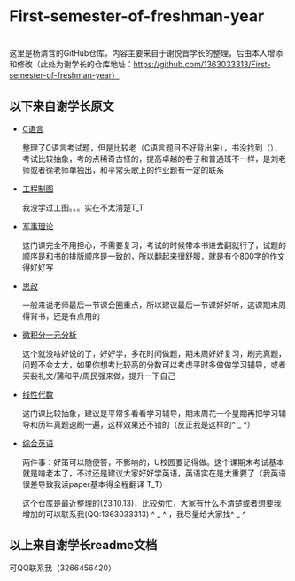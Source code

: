 # First-semester-of-freshman-year

# 

这里是杨清含的GitHub仓库，内容主要来自于谢悦晋学长的整理，后由本人增添和修改（此处为谢学长的仓库地址：https://github.com/1363033313/First-semester-of-freshman-year）

## 以下来自谢学长原文
- [C语言](./C语言) 

  整理了C语言考试题，但是比较老（C语言题目不好背出来），书没找到（），考试比较抽象，考的点稀奇古怪的，提高卓越的卷子和普通班不一样，是刘老师或者徐老师单独出，和平常头歌上的作业题有一定的联系

- [工程制图](./工程制图) 

  我没学过工图。。。实在不太清楚T_T

- [军事理论](./军事理论) 

  这门课完全不用担心，不需要复习，考试的时候带本书进去翻就行了，试题的顺序是和书的排版顺序是一致的，所以翻起来很舒服，就是有个800字的作文得好好写

- [思政](./思政) 

  一般来说老师最后一节课会圈重点，所以建议最后一节课好好听，这课期末周得背书，还是有点用的

- [微积分一元分析](./微积分一元分析) 

  这个就没啥好说的了，好好学，多花时间做题，期末周好好复习，刷完真题，问题不会太大，如果你想考比较高的分数可以考虑平时多做做学习辅导，或者买裴礼文/蒲和平/周民强来做，提升一下自己

- [线性代数](./线性代数) 

  这门课比较抽象，建议是平常多看看学习辅导，期末周花一个星期再把学习辅导和历年真题速刷一遍，这样效果还不错的（反正我是这样的^ _ ^）

- [综合英语](./综合英语) 

  两件事：好策可以随便答，不影响的，U校园要记得做。这个课期末考试基本就是啃老本了，不过还是建议大家好好学英语，英语实在是太重要了（我英语很差导致我读paper基本得全程翻译 T_T）

  这个仓库是最近整理的(23.10.13)，比较匆忙，大家有什么不清楚或者想要我增加的可以联系我(QQ:1363033313) ^ _ ^ ，我尽量给大家找^ _ ^
## 以上来自谢学长readme文档

  可QQ联系我（3266456420）

